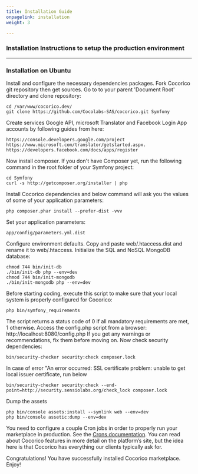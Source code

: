 ```yaml
---
title: Installation Guide
onpagelink: installation
weight: 3

---
```


### Installation Instructions to setup the production environment
-----------------------------------------------------------------

### Installation on Ubuntu

Install and configure the necessary dependencies packages. Fork Cocorico git repository then get sources. Go to to your parent 'Document Root' directory and clone repository:

 ```
cd /var/www/cocorico.dev/
git clone https://github.com/Cocolabs-SAS/cocorico.git Symfony
```

Create services Google API, microsoft Translator and Facebook Login App accounts by following guides from here:

 ```
https://console.developers.google.com/project
https://www.microsoft.com/translator/getstarted.aspx. 
https://developers.facebook.com/docs/apps/register
```

Now install composer. If you don't have Composer yet, run the following command in the root folder of your Symfony project:

 ```
cd Symfony
curl -s http://getcomposer.org/installer | php
```

Install Cocorico dependencies and below command will ask you the values of some of your application parameters:

 ```
php composer.phar install --prefer-dist -vvv
```

Set your application parameters:

 ```
app/config/parameters.yml.dist
```

Configure environment defaults. Copy and paste web/.htaccess.dist and rename it to web/.htaccess. Initialize the SQL and NoSQL MongoDB database:

 ```
chmod 744 bin/init-db
./bin/init-db php --env=dev
chmod 744 bin/init-mongodb
./bin/init-mongodb php --env=dev
```

Before starting coding, execute this script to make sure that your local system is properly configured for Cocorico:

 ```
php bin/symfony_requirements
```

The script returns a status code of 0 if all mandatory requirements are met, 1 otherwise. Access the config.php script from a browser: http://localhost:8080/config.php If you get any warnings or recommendations, fix them before moving on. Now check security dependencies:

 ```
bin/security-checker security:check composer.lock
```

In case of error "An error occurred: SSL certificate problem: unable to get local issuer certificate, run below

 ```
bin/security-checker security:check --end-point=http://security.sensiolabs.org/check_lock composer.lock
```

Dump the assets

 ```
php bin/console assets:install --symlink web --env=dev
php bin/console assetic:dump --env=dev
```

You need to configure a couple Cron jobs in order to properly run your marketplace in production. See the [Crons documentation](https://github.com/Cocolabs-SAS/cocorico/blob/master/doc/crons.md). You can read about Cocorico features in more detail on the platform’s site, but the idea here is that Cocorico has everything our clients typically ask for.

Congratulations! You have successfully installed Cocorico marketplace. Enjoy!
